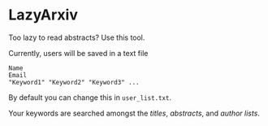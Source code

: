 # LazyArxiv
Too lazy to read abstracts? Use this tool.

Currently, users will be saved in a text file
```
Name 
Email 
"Keyword1" "Keyword2" "Keyword3" ...
```
By default you can change this in ```user_list.txt```.

Your keywords are searched amongst the *titles*, *abstracts*, and *author lists*.
